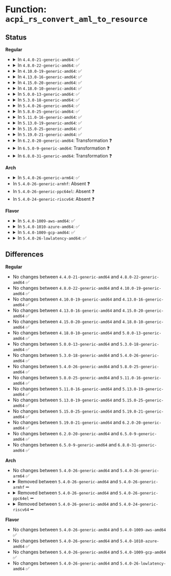 # Function: <code>acpi_rs_convert_aml_to_resource</code>

## Status
<b>Regular</b>
<ul>
<li>
<details>
<summary>In <code>4.4.0-21-generic-amd64</code>: ✅</summary>

```c
acpi_status acpi_rs_convert_aml_to_resource(struct acpi_resource * resource, union aml_resource * aml, struct acpi_rsconvert_info * info)
```

```json
{
  "name": "acpi_rs_convert_aml_to_resource",
  "collision_type": "Unique Global",
  "inline_type": "No",
  "funcs": [
    {
      "addr": 18446744071583707846,
      "name": "acpi_rs_convert_aml_to_resource",
      "external": true,
      "loc": "drivers/acpi/acpica/rsmisc.c:71",
      "file": "drivers/acpi/acpica/rsmisc.c",
      "inline": "seen, unknown",
      "caller_inline": [],
      "caller_func": [
        "drivers/acpi/acpica/rsaddr.c:acpi_rs_get_address_common",
        "drivers/acpi/acpica/rsaddr.c:acpi_rs_get_address_common",
        "drivers/acpi/acpica/rsaddr.c:acpi_rs_get_address_common",
        "drivers/acpi/acpica/rslist.c:acpi_rs_convert_aml_to_resources"
      ]
    }
  ],
  "symbols": [
    {
      "addr": 18446744071583707846,
      "name": "acpi_rs_convert_aml_to_resource",
      "section": ".text",
      "bind": "STB_GLOBAL",
      "size": 911
    }
  ]
}
```
</details>
</li>
<li>
<details>
<summary>In <code>4.8.0-22-generic-amd64</code>: ✅</summary>

```c
acpi_status acpi_rs_convert_aml_to_resource(struct acpi_resource * resource, union aml_resource * aml, struct acpi_rsconvert_info * info)
```

```json
{
  "name": "acpi_rs_convert_aml_to_resource",
  "collision_type": "Unique Global",
  "inline_type": "No",
  "funcs": [
    {
      "addr": 18446744071584032248,
      "name": "acpi_rs_convert_aml_to_resource",
      "external": true,
      "loc": "drivers/acpi/acpica/rsmisc.c:71",
      "file": "drivers/acpi/acpica/rsmisc.c",
      "inline": "seen, unknown",
      "caller_inline": [],
      "caller_func": [
        "drivers/acpi/acpica/rsaddr.c:acpi_rs_get_address_common",
        "drivers/acpi/acpica/rsaddr.c:acpi_rs_get_address_common",
        "drivers/acpi/acpica/rsaddr.c:acpi_rs_get_address_common",
        "drivers/acpi/acpica/rslist.c:acpi_rs_convert_aml_to_resources"
      ]
    }
  ],
  "symbols": [
    {
      "addr": 18446744071584032248,
      "name": "acpi_rs_convert_aml_to_resource",
      "section": ".text",
      "bind": "STB_GLOBAL",
      "size": 915
    }
  ]
}
```
</details>
</li>
<li>
<details>
<summary>In <code>4.10.0-19-generic-amd64</code>: ✅</summary>

```c
acpi_status acpi_rs_convert_aml_to_resource(struct acpi_resource * resource, union aml_resource * aml, struct acpi_rsconvert_info * info)
```

```json
{
  "name": "acpi_rs_convert_aml_to_resource",
  "collision_type": "Unique Global",
  "inline_type": "No",
  "funcs": [
    {
      "addr": 18446744071584174406,
      "name": "acpi_rs_convert_aml_to_resource",
      "external": true,
      "loc": "drivers/acpi/acpica/rsmisc.c:71",
      "file": "drivers/acpi/acpica/rsmisc.c",
      "inline": "seen, unknown",
      "caller_inline": [],
      "caller_func": [
        "drivers/acpi/acpica/rsaddr.c:acpi_rs_get_address_common",
        "drivers/acpi/acpica/rsaddr.c:acpi_rs_get_address_common",
        "drivers/acpi/acpica/rsaddr.c:acpi_rs_get_address_common",
        "drivers/acpi/acpica/rslist.c:acpi_rs_convert_aml_to_resources"
      ]
    }
  ],
  "symbols": [
    {
      "addr": 18446744071584174406,
      "name": "acpi_rs_convert_aml_to_resource",
      "section": ".text",
      "bind": "STB_GLOBAL",
      "size": 915
    }
  ]
}
```
</details>
</li>
<li>
<details>
<summary>In <code>4.13.0-16-generic-amd64</code>: ✅</summary>

```c
acpi_status acpi_rs_convert_aml_to_resource(struct acpi_resource * resource, union aml_resource * aml, struct acpi_rsconvert_info * info)
```

```json
{
  "name": "acpi_rs_convert_aml_to_resource",
  "collision_type": "Unique Global",
  "inline_type": "No",
  "funcs": [
    {
      "addr": 18446744071584242164,
      "name": "acpi_rs_convert_aml_to_resource",
      "external": true,
      "loc": "drivers/acpi/acpica/rsmisc.c:71",
      "file": "drivers/acpi/acpica/rsmisc.c",
      "inline": "seen, unknown",
      "caller_inline": [],
      "caller_func": [
        "drivers/acpi/acpica/rsaddr.c:acpi_rs_get_address_common",
        "drivers/acpi/acpica/rsaddr.c:acpi_rs_get_address_common",
        "drivers/acpi/acpica/rsaddr.c:acpi_rs_get_address_common",
        "drivers/acpi/acpica/rslist.c:acpi_rs_convert_aml_to_resources"
      ]
    }
  ],
  "symbols": [
    {
      "addr": 18446744071584242164,
      "name": "acpi_rs_convert_aml_to_resource",
      "section": ".text",
      "bind": "STB_GLOBAL",
      "size": 886
    }
  ]
}
```
</details>
</li>
<li>
<details>
<summary>In <code>4.15.0-20-generic-amd64</code>: ✅</summary>

```c
acpi_status acpi_rs_convert_aml_to_resource(struct acpi_resource * resource, union aml_resource * aml, struct acpi_rsconvert_info * info)
```

```json
{
  "name": "acpi_rs_convert_aml_to_resource",
  "collision_type": "Unique Global",
  "inline_type": "No",
  "funcs": [
    {
      "addr": 18446744071584596575,
      "name": "acpi_rs_convert_aml_to_resource",
      "external": true,
      "loc": "drivers/acpi/acpica/rsmisc.c:71",
      "file": "drivers/acpi/acpica/rsmisc.c",
      "inline": "seen, unknown",
      "caller_inline": [],
      "caller_func": [
        "drivers/acpi/acpica/rsaddr.c:acpi_rs_get_address_common",
        "drivers/acpi/acpica/rsaddr.c:acpi_rs_get_address_common",
        "drivers/acpi/acpica/rsaddr.c:acpi_rs_get_address_common",
        "drivers/acpi/acpica/rslist.c:acpi_rs_convert_aml_to_resources"
      ]
    }
  ],
  "symbols": [
    {
      "addr": 18446744071584596575,
      "name": "acpi_rs_convert_aml_to_resource",
      "section": ".text",
      "bind": "STB_GLOBAL",
      "size": 1094
    }
  ]
}
```
</details>
</li>
<li>
<details>
<summary>In <code>4.18.0-10-generic-amd64</code>: ✅</summary>

```c
acpi_status acpi_rs_convert_aml_to_resource(struct acpi_resource * resource, union aml_resource * aml, struct acpi_rsconvert_info * info)
```

```json
{
  "name": "acpi_rs_convert_aml_to_resource",
  "collision_type": "Unique Global",
  "inline_type": "No",
  "funcs": [
    {
      "addr": 18446744071584822329,
      "name": "acpi_rs_convert_aml_to_resource",
      "external": true,
      "loc": "drivers/acpi/acpica/rsmisc.c:35",
      "file": "drivers/acpi/acpica/rsmisc.c",
      "inline": "seen, unknown",
      "caller_inline": [],
      "caller_func": [
        "drivers/acpi/acpica/rsaddr.c:acpi_rs_get_address_common",
        "drivers/acpi/acpica/rsaddr.c:acpi_rs_get_address_common",
        "drivers/acpi/acpica/rsaddr.c:acpi_rs_get_address_common",
        "drivers/acpi/acpica/rslist.c:acpi_rs_convert_aml_to_resources"
      ]
    }
  ],
  "symbols": [
    {
      "addr": 18446744071584822329,
      "name": "acpi_rs_convert_aml_to_resource",
      "section": ".text",
      "bind": "STB_GLOBAL",
      "size": 1091
    }
  ]
}
```
</details>
</li>
<li>
<details>
<summary>In <code>5.0.0-13-generic-amd64</code>: ✅</summary>

```c
acpi_status acpi_rs_convert_aml_to_resource(struct acpi_resource * resource, union aml_resource * aml, struct acpi_rsconvert_info * info)
```

```json
{
  "name": "acpi_rs_convert_aml_to_resource",
  "collision_type": "Unique Global",
  "inline_type": "No",
  "funcs": [
    {
      "addr": 18446744071584925248,
      "name": "acpi_rs_convert_aml_to_resource",
      "external": true,
      "loc": "drivers/acpi/acpica/rsmisc.c:35",
      "file": "drivers/acpi/acpica/rsmisc.c",
      "inline": "seen, unknown",
      "caller_inline": [],
      "caller_func": [
        "drivers/acpi/acpica/rsaddr.c:acpi_rs_get_address_common",
        "drivers/acpi/acpica/rsaddr.c:acpi_rs_get_address_common",
        "drivers/acpi/acpica/rsaddr.c:acpi_rs_get_address_common",
        "drivers/acpi/acpica/rslist.c:acpi_rs_convert_aml_to_resources"
      ]
    }
  ],
  "symbols": [
    {
      "addr": 18446744071584925248,
      "name": "acpi_rs_convert_aml_to_resource",
      "section": ".text",
      "bind": "STB_GLOBAL",
      "size": 1317
    }
  ]
}
```
</details>
</li>
<li>
<details>
<summary>In <code>5.3.0-18-generic-amd64</code>: ✅</summary>

```c
acpi_status acpi_rs_convert_aml_to_resource(struct acpi_resource * resource, union aml_resource * aml, struct acpi_rsconvert_info * info)
```

```json
{
  "name": "acpi_rs_convert_aml_to_resource",
  "collision_type": "Unique Global",
  "inline_type": "No",
  "funcs": [
    {
      "addr": 18446744071585127943,
      "name": "acpi_rs_convert_aml_to_resource",
      "external": true,
      "loc": "drivers/acpi/acpica/rsmisc.c:35",
      "file": "drivers/acpi/acpica/rsmisc.c",
      "inline": "seen, unknown",
      "caller_inline": [],
      "caller_func": [
        "drivers/acpi/acpica/rsaddr.c:acpi_rs_get_address_common",
        "drivers/acpi/acpica/rsaddr.c:acpi_rs_get_address_common",
        "drivers/acpi/acpica/rsaddr.c:acpi_rs_get_address_common",
        "drivers/acpi/acpica/rslist.c:acpi_rs_convert_aml_to_resources"
      ]
    }
  ],
  "symbols": [
    {
      "addr": 18446744071585127943,
      "name": "acpi_rs_convert_aml_to_resource",
      "section": ".text",
      "bind": "STB_GLOBAL",
      "size": 1387
    }
  ]
}
```
</details>
</li>
<li>
<details>
<summary>In <code>5.4.0-26-generic-amd64</code>: ✅</summary>

```c
acpi_status acpi_rs_convert_aml_to_resource(struct acpi_resource * resource, union aml_resource * aml, struct acpi_rsconvert_info * info)
```

```json
{
  "name": "acpi_rs_convert_aml_to_resource",
  "collision_type": "Unique Global",
  "inline_type": "No",
  "funcs": [
    {
      "addr": 18446744071585264305,
      "name": "acpi_rs_convert_aml_to_resource",
      "external": true,
      "loc": "drivers/acpi/acpica/rsmisc.c:35",
      "file": "drivers/acpi/acpica/rsmisc.c",
      "inline": "seen, unknown",
      "caller_inline": [],
      "caller_func": [
        "drivers/acpi/acpica/rsaddr.c:acpi_rs_get_address_common",
        "drivers/acpi/acpica/rsaddr.c:acpi_rs_get_address_common",
        "drivers/acpi/acpica/rsaddr.c:acpi_rs_get_address_common",
        "drivers/acpi/acpica/rslist.c:acpi_rs_convert_aml_to_resources"
      ]
    }
  ],
  "symbols": [
    {
      "addr": 18446744071585264305,
      "name": "acpi_rs_convert_aml_to_resource",
      "section": ".text",
      "bind": "STB_GLOBAL",
      "size": 1387
    }
  ]
}
```
</details>
</li>
<li>
<details>
<summary>In <code>5.8.0-25-generic-amd64</code>: ✅</summary>

```c
acpi_status acpi_rs_convert_aml_to_resource(struct acpi_resource * resource, union aml_resource * aml, struct acpi_rsconvert_info * info)
```

```json
{
  "name": "acpi_rs_convert_aml_to_resource",
  "collision_type": "Unique Global",
  "inline_type": "No",
  "funcs": [
    {
      "addr": 18446744071585970251,
      "name": "acpi_rs_convert_aml_to_resource",
      "external": true,
      "loc": "drivers/acpi/acpica/rsmisc.c:35",
      "file": "drivers/acpi/acpica/rsmisc.c",
      "inline": "seen, unknown",
      "caller_inline": [],
      "caller_func": [
        "drivers/acpi/acpica/rsaddr.c:acpi_rs_get_address_common",
        "drivers/acpi/acpica/rsaddr.c:acpi_rs_get_address_common",
        "drivers/acpi/acpica/rsaddr.c:acpi_rs_get_address_common",
        "drivers/acpi/acpica/rslist.c:acpi_rs_convert_aml_to_resources"
      ]
    }
  ],
  "symbols": [
    {
      "addr": 18446744071585970251,
      "name": "acpi_rs_convert_aml_to_resource",
      "section": ".text",
      "bind": "STB_GLOBAL",
      "size": 1382
    }
  ]
}
```
</details>
</li>
<li>
<details>
<summary>In <code>5.11.0-16-generic-amd64</code>: ✅</summary>

```c
acpi_status acpi_rs_convert_aml_to_resource(struct acpi_resource * resource, union aml_resource * aml, struct acpi_rsconvert_info * info)
```

```json
{
  "name": "acpi_rs_convert_aml_to_resource",
  "collision_type": "Unique Global",
  "inline_type": "No",
  "funcs": [
    {
      "addr": 18446744071586093152,
      "name": "acpi_rs_convert_aml_to_resource",
      "external": true,
      "loc": "drivers/acpi/acpica/rsmisc.c:35",
      "file": "drivers/acpi/acpica/rsmisc.c",
      "inline": "seen, unknown",
      "caller_inline": [],
      "caller_func": [
        "drivers/acpi/acpica/rsaddr.c:acpi_rs_get_address_common",
        "drivers/acpi/acpica/rsaddr.c:acpi_rs_get_address_common",
        "drivers/acpi/acpica/rsaddr.c:acpi_rs_get_address_common",
        "drivers/acpi/acpica/rslist.c:acpi_rs_convert_aml_to_resources"
      ]
    }
  ],
  "symbols": [
    {
      "addr": 18446744071586093152,
      "name": "acpi_rs_convert_aml_to_resource",
      "section": ".text",
      "bind": "STB_GLOBAL",
      "size": 1382
    }
  ]
}
```
</details>
</li>
<li>
<details>
<summary>In <code>5.13.0-19-generic-amd64</code>: ✅</summary>

```c
acpi_status acpi_rs_convert_aml_to_resource(struct acpi_resource * resource, union aml_resource * aml, struct acpi_rsconvert_info * info)
```

```json
{
  "name": "acpi_rs_convert_aml_to_resource",
  "collision_type": "Unique Global",
  "inline_type": "No",
  "funcs": [
    {
      "addr": 18446744071585969990,
      "name": "acpi_rs_convert_aml_to_resource",
      "external": true,
      "loc": "drivers/acpi/acpica/rsmisc.c:35",
      "file": "drivers/acpi/acpica/rsmisc.c",
      "inline": "seen, unknown",
      "caller_inline": [],
      "caller_func": [
        "drivers/acpi/acpica/rsaddr.c:acpi_rs_get_address_common",
        "drivers/acpi/acpica/rsaddr.c:acpi_rs_get_address_common",
        "drivers/acpi/acpica/rsaddr.c:acpi_rs_get_address_common",
        "drivers/acpi/acpica/rslist.c:acpi_rs_convert_aml_to_resources"
      ]
    }
  ],
  "symbols": [
    {
      "addr": 18446744071585969990,
      "name": "acpi_rs_convert_aml_to_resource",
      "section": ".text",
      "bind": "STB_GLOBAL",
      "size": 1409
    }
  ]
}
```
</details>
</li>
<li>
<details>
<summary>In <code>5.15.0-25-generic-amd64</code>: ✅</summary>

```c
acpi_status acpi_rs_convert_aml_to_resource(struct acpi_resource * resource, union aml_resource * aml, struct acpi_rsconvert_info * info)
```

```json
{
  "name": "acpi_rs_convert_aml_to_resource",
  "collision_type": "Unique Global",
  "inline_type": "No",
  "funcs": [
    {
      "addr": 18446744071586458344,
      "name": "acpi_rs_convert_aml_to_resource",
      "external": true,
      "loc": "drivers/acpi/acpica/rsmisc.c:35",
      "file": "drivers/acpi/acpica/rsmisc.c",
      "inline": "seen, unknown",
      "caller_inline": [],
      "caller_func": [
        "drivers/acpi/acpica/rsaddr.c:acpi_rs_get_address_common",
        "drivers/acpi/acpica/rsaddr.c:acpi_rs_get_address_common",
        "drivers/acpi/acpica/rsaddr.c:acpi_rs_get_address_common",
        "drivers/acpi/acpica/rslist.c:acpi_rs_convert_aml_to_resources"
      ]
    }
  ],
  "symbols": [
    {
      "addr": 18446744071586458344,
      "name": "acpi_rs_convert_aml_to_resource",
      "section": ".text",
      "bind": "STB_GLOBAL",
      "size": 1518
    }
  ]
}
```
</details>
</li>
<li>
<details>
<summary>In <code>5.19.0-21-generic-amd64</code>: ✅</summary>

```c
acpi_status acpi_rs_convert_aml_to_resource(struct acpi_resource * resource, union aml_resource * aml, struct acpi_rsconvert_info * info)
```

```json
{
  "name": "acpi_rs_convert_aml_to_resource",
  "collision_type": "Unique Global",
  "inline_type": "No",
  "funcs": [
    {
      "addr": 18446744071587710442,
      "name": "acpi_rs_convert_aml_to_resource",
      "external": true,
      "loc": "drivers/acpi/acpica/rsmisc.c:35",
      "file": "drivers/acpi/acpica/rsmisc.c",
      "inline": "seen, unknown",
      "caller_inline": [],
      "caller_func": [
        "drivers/acpi/acpica/rsaddr.c:acpi_rs_get_address_common",
        "drivers/acpi/acpica/rsaddr.c:acpi_rs_get_address_common",
        "drivers/acpi/acpica/rslist.c:acpi_rs_convert_aml_to_resources"
      ]
    }
  ],
  "symbols": [
    {
      "addr": 18446744071587710442,
      "name": "acpi_rs_convert_aml_to_resource",
      "section": ".text",
      "bind": "STB_GLOBAL",
      "size": 1467
    }
  ]
}
```
</details>
</li>
<li>
<details>
<summary>In <code>6.2.0-20-generic-amd64</code>: Transformation ❓</summary>

```c
acpi_status acpi_rs_convert_aml_to_resource(struct acpi_resource * resource, union aml_resource * aml, struct acpi_rsconvert_info * info)
```

```json
{
  "name": "acpi_rs_convert_aml_to_resource",
  "collision_type": "Unique Global",
  "inline_type": "No",
  "funcs": [
    {
      "addr": 0,
      "name": "acpi_rs_convert_aml_to_resource",
      "external": true,
      "loc": "drivers/acpi/acpica/rsmisc.c:35",
      "file": "drivers/acpi/acpica/rsmisc.c",
      "inline": "seen, unknown",
      "caller_inline": [],
      "caller_func": [
        "drivers/acpi/acpica/rsaddr.c:acpi_rs_get_address_common",
        "drivers/acpi/acpica/rsaddr.c:acpi_rs_get_address_common",
        "drivers/acpi/acpica/rsaddr.c:acpi_rs_get_address_common",
        "drivers/acpi/acpica/rslist.c:acpi_rs_convert_aml_to_resources"
      ]
    }
  ],
  "symbols": [
    {
      "addr": 18446744071596221216,
      "name": "acpi_rs_convert_aml_to_resource.cold",
      "section": ".text",
      "bind": "STB_LOCAL",
      "size": 188
    },
    {
      "addr": 18446744071589026432,
      "name": "acpi_rs_convert_aml_to_resource",
      "section": ".text",
      "bind": "STB_GLOBAL",
      "size": 1778
    }
  ]
}
```
</details>
</li>
<li>
<details>
<summary>In <code>6.5.0-9-generic-amd64</code>: Transformation ❓</summary>

```c
acpi_status acpi_rs_convert_aml_to_resource(struct acpi_resource * resource, union aml_resource * aml, struct acpi_rsconvert_info * info)
```

```json
{
  "name": "acpi_rs_convert_aml_to_resource",
  "collision_type": "Unique Global",
  "inline_type": "No",
  "funcs": [
    {
      "addr": 0,
      "name": "acpi_rs_convert_aml_to_resource",
      "external": true,
      "loc": "drivers/acpi/acpica/rsmisc.c:35",
      "file": "drivers/acpi/acpica/rsmisc.c",
      "inline": "seen, unknown",
      "caller_inline": [],
      "caller_func": [
        "drivers/acpi/acpica/rsaddr.c:acpi_rs_get_address_common",
        "drivers/acpi/acpica/rsaddr.c:acpi_rs_get_address_common",
        "drivers/acpi/acpica/rsaddr.c:acpi_rs_get_address_common",
        "drivers/acpi/acpica/rslist.c:acpi_rs_convert_aml_to_resources"
      ]
    }
  ],
  "symbols": [
    {
      "addr": 18446744071596747799,
      "name": "acpi_rs_convert_aml_to_resource.cold",
      "section": ".text",
      "bind": "STB_LOCAL",
      "size": 188
    },
    {
      "addr": 18446744071589317232,
      "name": "acpi_rs_convert_aml_to_resource",
      "section": ".text",
      "bind": "STB_GLOBAL",
      "size": 2110
    }
  ]
}
```
</details>
</li>
<li>
<details>
<summary>In <code>6.8.0-31-generic-amd64</code>: Transformation ❓</summary>

```c
acpi_status acpi_rs_convert_aml_to_resource(struct acpi_resource * resource, union aml_resource * aml, struct acpi_rsconvert_info * info)
```

```json
{
  "name": "acpi_rs_convert_aml_to_resource",
  "collision_type": "Unique Global",
  "inline_type": "No",
  "funcs": [
    {
      "addr": 0,
      "name": "acpi_rs_convert_aml_to_resource",
      "external": true,
      "loc": "drivers/acpi/acpica/rsmisc.c:35",
      "file": "drivers/acpi/acpica/rsmisc.c",
      "inline": "seen, unknown",
      "caller_inline": [],
      "caller_func": [
        "drivers/acpi/acpica/rsaddr.c:acpi_rs_get_address_common",
        "drivers/acpi/acpica/rsaddr.c:acpi_rs_get_address_common",
        "drivers/acpi/acpica/rsaddr.c:acpi_rs_get_address_common",
        "drivers/acpi/acpica/rslist.c:acpi_rs_convert_aml_to_resources"
      ]
    }
  ],
  "symbols": [
    {
      "addr": 18446744071597656427,
      "name": "acpi_rs_convert_aml_to_resource.cold",
      "section": ".text",
      "bind": "STB_LOCAL",
      "size": 188
    },
    {
      "addr": 18446744071589624000,
      "name": "acpi_rs_convert_aml_to_resource",
      "section": ".text",
      "bind": "STB_GLOBAL",
      "size": 2110
    }
  ]
}
```
</details>
</li>
</ul>
<b>Arch</b>
<ul>
<li>
<details>
<summary>In <code>5.4.0-26-generic-arm64</code>: ✅</summary>

```c
acpi_status acpi_rs_convert_aml_to_resource(struct acpi_resource * resource, union aml_resource * aml, struct acpi_rsconvert_info * info)
```

```json
{
  "name": "acpi_rs_convert_aml_to_resource",
  "collision_type": "Unique Global",
  "inline_type": "No",
  "funcs": [
    {
      "addr": 18446603336497582580,
      "name": "acpi_rs_convert_aml_to_resource",
      "external": true,
      "loc": "drivers/acpi/acpica/rsmisc.c:35",
      "file": "drivers/acpi/acpica/rsmisc.c",
      "inline": "seen, unknown",
      "caller_inline": [],
      "caller_func": [
        "drivers/acpi/acpica/rsaddr.c:acpi_rs_get_address_common",
        "drivers/acpi/acpica/rsaddr.c:acpi_rs_get_address_common",
        "drivers/acpi/acpica/rsaddr.c:acpi_rs_get_address_common",
        "drivers/acpi/acpica/rslist.c:acpi_rs_convert_aml_to_resources"
      ]
    }
  ],
  "symbols": [
    {
      "addr": 18446603336497582580,
      "name": "acpi_rs_convert_aml_to_resource",
      "section": ".text",
      "bind": "STB_GLOBAL",
      "size": 1028
    }
  ]
}
```
</details>
</li>
<li>
In <code>5.4.0-26-generic-armhf</code>: Absent ❓
</li>
<li>
In <code>5.4.0-26-generic-ppc64el</code>: Absent ❓
</li>
<li>
In <code>5.4.0-24-generic-riscv64</code>: Absent ❓
</li>
</ul>
<b>Flavor</b>
<ul>
<li>
<details>
<summary>In <code>5.4.0-1009-aws-amd64</code>: ✅</summary>

```c
acpi_status acpi_rs_convert_aml_to_resource(struct acpi_resource * resource, union aml_resource * aml, struct acpi_rsconvert_info * info)
```

```json
{
  "name": "acpi_rs_convert_aml_to_resource",
  "collision_type": "Unique Global",
  "inline_type": "No",
  "funcs": [
    {
      "addr": 18446744071585112938,
      "name": "acpi_rs_convert_aml_to_resource",
      "external": true,
      "loc": "drivers/acpi/acpica/rsmisc.c:35",
      "file": "drivers/acpi/acpica/rsmisc.c",
      "inline": "seen, unknown",
      "caller_inline": [],
      "caller_func": [
        "drivers/acpi/acpica/rsaddr.c:acpi_rs_get_address_common",
        "drivers/acpi/acpica/rsaddr.c:acpi_rs_get_address_common",
        "drivers/acpi/acpica/rsaddr.c:acpi_rs_get_address_common",
        "drivers/acpi/acpica/rslist.c:acpi_rs_convert_aml_to_resources"
      ]
    }
  ],
  "symbols": [
    {
      "addr": 18446744071585112938,
      "name": "acpi_rs_convert_aml_to_resource",
      "section": ".text",
      "bind": "STB_GLOBAL",
      "size": 1173
    }
  ]
}
```
</details>
</li>
<li>
<details>
<summary>In <code>5.4.0-1010-azure-amd64</code>: ✅</summary>

```c
acpi_status acpi_rs_convert_aml_to_resource(struct acpi_resource * resource, union aml_resource * aml, struct acpi_rsconvert_info * info)
```

```json
{
  "name": "acpi_rs_convert_aml_to_resource",
  "collision_type": "Unique Global",
  "inline_type": "No",
  "funcs": [
    {
      "addr": 18446744071585028255,
      "name": "acpi_rs_convert_aml_to_resource",
      "external": true,
      "loc": "drivers/acpi/acpica/rsmisc.c:35",
      "file": "drivers/acpi/acpica/rsmisc.c",
      "inline": "seen, unknown",
      "caller_inline": [],
      "caller_func": [
        "drivers/acpi/acpica/rsaddr.c:acpi_rs_get_address_common",
        "drivers/acpi/acpica/rsaddr.c:acpi_rs_get_address_common",
        "drivers/acpi/acpica/rsaddr.c:acpi_rs_get_address_common",
        "drivers/acpi/acpica/rslist.c:acpi_rs_convert_aml_to_resources"
      ]
    }
  ],
  "symbols": [
    {
      "addr": 18446744071585028255,
      "name": "acpi_rs_convert_aml_to_resource",
      "section": ".text",
      "bind": "STB_GLOBAL",
      "size": 1173
    }
  ]
}
```
</details>
</li>
<li>
<details>
<summary>In <code>5.4.0-1009-gcp-amd64</code>: ✅</summary>

```c
acpi_status acpi_rs_convert_aml_to_resource(struct acpi_resource * resource, union aml_resource * aml, struct acpi_rsconvert_info * info)
```

```json
{
  "name": "acpi_rs_convert_aml_to_resource",
  "collision_type": "Unique Global",
  "inline_type": "No",
  "funcs": [
    {
      "addr": 18446744071585215889,
      "name": "acpi_rs_convert_aml_to_resource",
      "external": true,
      "loc": "drivers/acpi/acpica/rsmisc.c:35",
      "file": "drivers/acpi/acpica/rsmisc.c",
      "inline": "seen, unknown",
      "caller_inline": [],
      "caller_func": [
        "drivers/acpi/acpica/rsaddr.c:acpi_rs_get_address_common",
        "drivers/acpi/acpica/rsaddr.c:acpi_rs_get_address_common",
        "drivers/acpi/acpica/rsaddr.c:acpi_rs_get_address_common",
        "drivers/acpi/acpica/rslist.c:acpi_rs_convert_aml_to_resources"
      ]
    }
  ],
  "symbols": [
    {
      "addr": 18446744071585215889,
      "name": "acpi_rs_convert_aml_to_resource",
      "section": ".text",
      "bind": "STB_GLOBAL",
      "size": 1387
    }
  ]
}
```
</details>
</li>
<li>
<details>
<summary>In <code>5.4.0-26-lowlatency-amd64</code>: ✅</summary>

```c
acpi_status acpi_rs_convert_aml_to_resource(struct acpi_resource * resource, union aml_resource * aml, struct acpi_rsconvert_info * info)
```

```json
{
  "name": "acpi_rs_convert_aml_to_resource",
  "collision_type": "Unique Global",
  "inline_type": "No",
  "funcs": [
    {
      "addr": 18446744071585322049,
      "name": "acpi_rs_convert_aml_to_resource",
      "external": true,
      "loc": "drivers/acpi/acpica/rsmisc.c:35",
      "file": "drivers/acpi/acpica/rsmisc.c",
      "inline": "seen, unknown",
      "caller_inline": [],
      "caller_func": [
        "drivers/acpi/acpica/rsaddr.c:acpi_rs_get_address_common",
        "drivers/acpi/acpica/rsaddr.c:acpi_rs_get_address_common",
        "drivers/acpi/acpica/rsaddr.c:acpi_rs_get_address_common",
        "drivers/acpi/acpica/rslist.c:acpi_rs_convert_aml_to_resources"
      ]
    }
  ],
  "symbols": [
    {
      "addr": 18446744071585322049,
      "name": "acpi_rs_convert_aml_to_resource",
      "section": ".text",
      "bind": "STB_GLOBAL",
      "size": 1387
    }
  ]
}
```
</details>
</li>
</ul>

## Differences
<b>Regular</b>
<ul>
<li>
No changes between <code>4.4.0-21-generic-amd64</code> and <code>4.8.0-22-generic-amd64</code> ✅
</li>
<li>
No changes between <code>4.8.0-22-generic-amd64</code> and <code>4.10.0-19-generic-amd64</code> ✅
</li>
<li>
No changes between <code>4.10.0-19-generic-amd64</code> and <code>4.13.0-16-generic-amd64</code> ✅
</li>
<li>
No changes between <code>4.13.0-16-generic-amd64</code> and <code>4.15.0-20-generic-amd64</code> ✅
</li>
<li>
No changes between <code>4.15.0-20-generic-amd64</code> and <code>4.18.0-10-generic-amd64</code> ✅
</li>
<li>
No changes between <code>4.18.0-10-generic-amd64</code> and <code>5.0.0-13-generic-amd64</code> ✅
</li>
<li>
No changes between <code>5.0.0-13-generic-amd64</code> and <code>5.3.0-18-generic-amd64</code> ✅
</li>
<li>
No changes between <code>5.3.0-18-generic-amd64</code> and <code>5.4.0-26-generic-amd64</code> ✅
</li>
<li>
No changes between <code>5.4.0-26-generic-amd64</code> and <code>5.8.0-25-generic-amd64</code> ✅
</li>
<li>
No changes between <code>5.8.0-25-generic-amd64</code> and <code>5.11.0-16-generic-amd64</code> ✅
</li>
<li>
No changes between <code>5.11.0-16-generic-amd64</code> and <code>5.13.0-19-generic-amd64</code> ✅
</li>
<li>
No changes between <code>5.13.0-19-generic-amd64</code> and <code>5.15.0-25-generic-amd64</code> ✅
</li>
<li>
No changes between <code>5.15.0-25-generic-amd64</code> and <code>5.19.0-21-generic-amd64</code> ✅
</li>
<li>
No changes between <code>5.19.0-21-generic-amd64</code> and <code>6.2.0-20-generic-amd64</code> ✅
</li>
<li>
No changes between <code>6.2.0-20-generic-amd64</code> and <code>6.5.0-9-generic-amd64</code> ✅
</li>
<li>
No changes between <code>6.5.0-9-generic-amd64</code> and <code>6.8.0-31-generic-amd64</code> ✅
</li>
</ul>
<b>Arch</b>
<ul>
<li>
No changes between <code>5.4.0-26-generic-amd64</code> and <code>5.4.0-26-generic-arm64</code> ✅
</li>
<li>
<details>
<summary>Removed between <code>5.4.0-26-generic-amd64</code> and <code>5.4.0-26-generic-armhf</code> ➖</summary>

```c
acpi_status acpi_rs_convert_aml_to_resource(struct acpi_resource * resource, union aml_resource * aml, struct acpi_rsconvert_info * info)
```
</details>
</li>
<li>
<details>
<summary>Removed between <code>5.4.0-26-generic-amd64</code> and <code>5.4.0-26-generic-ppc64el</code> ➖</summary>

```c
acpi_status acpi_rs_convert_aml_to_resource(struct acpi_resource * resource, union aml_resource * aml, struct acpi_rsconvert_info * info)
```
</details>
</li>
<li>
<details>
<summary>Removed between <code>5.4.0-26-generic-amd64</code> and <code>5.4.0-24-generic-riscv64</code> ➖</summary>

```c
acpi_status acpi_rs_convert_aml_to_resource(struct acpi_resource * resource, union aml_resource * aml, struct acpi_rsconvert_info * info)
```
</details>
</li>
</ul>
<b>Flavor</b>
<ul>
<li>
No changes between <code>5.4.0-26-generic-amd64</code> and <code>5.4.0-1009-aws-amd64</code> ✅
</li>
<li>
No changes between <code>5.4.0-26-generic-amd64</code> and <code>5.4.0-1010-azure-amd64</code> ✅
</li>
<li>
No changes between <code>5.4.0-26-generic-amd64</code> and <code>5.4.0-1009-gcp-amd64</code> ✅
</li>
<li>
No changes between <code>5.4.0-26-generic-amd64</code> and <code>5.4.0-26-lowlatency-amd64</code> ✅
</li>
</ul>
